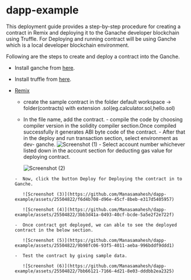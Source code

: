 # dapp-example

This deployment guide provides a step-by-step procedure for creating a contract in Remix and deploying it to the Ganache developer blockchain using Truffle.
For Deploying and running contract will be using Ganche which is a local developer blockchain environment.

Following are the steps to create and deploy a contract into the Ganche.
* Install ganche from [here](https://trufflesuite.com/ganache/).
* Install truffle from [here](https://trufflesuite.com/docs/truffle/how-to/install/).
* [Remix](https://remix.ethereum.org)
     - create the sample contract in the folder default workspace -> folder(contracts) with extension .sol(eg.calculator.sol,hello.sol)
     - In the file name, add the contract.
      - compile the code by choosing compiler version in the solidity compiler section.Once compiled successfully it generates ABI byte code of the contract.
      - After that in the deploy and run transaction section, select environment as dev- ganche.
         ![Screenshot (1)](https://github.com/Manasamahesh/dapp-example/assets/25504822/d147de82-aba3-46cf-8ae5-5703c4490229)
      -  Select account number whichever listed down in the account section for deducting gas value for deploying contract.
            
        ![Screenshot (2)](https://github.com/Manasamahesh/dapp-example/assets/25504822/28be5b94-1a26-404e-ac26-c4016a0e43a5)
        
      -  Now, click the button Deploy for Deploying the contract in to Ganche.
      
         ![Screenshot (3)](https://github.com/Manasamahesh/dapp-example/assets/25504822/f6d4b708-d96e-45cf-8beb-e317d5405957)
         
         ![Screenshot (4)](https://github.com/Manasamahesh/dapp-example/assets/25504822/3bb3d41a-0493-40cf-bcde-5a5e2f2e722f)

      -  Once contract got deployed, we can able to see the deployed contract in the below section.
         
         ![Screenshot (5)](https://github.com/Manasamahesh/dapp-example/assets/25504822/9b98fc06-93f5-4011-aeba-996bddf9ddd1)
         
      -  Test the contract by giving sample data.
      
         ![Screenshot (6)](https://github.com/Manasamahesh/dapp-example/assets/25504822/7bb66121-7166-4d21-8e03-dddbb2ea2325)




      

